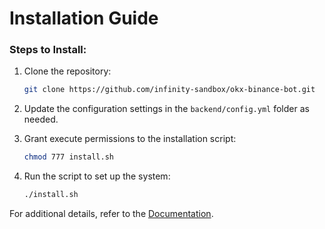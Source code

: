 # Installation Guide

### Steps to Install:

1. Clone the repository:
   ```bash
   git clone https://github.com/infinity-sandbox/okx-binance-bot.git
   ```

2. Update the configuration settings in the `backend/config.yml` folder as needed.

3. Grant execute permissions to the installation script:
   ```bash
   chmod 777 install.sh
   ```

4. Run the script to set up the system:
   ```bash
   ./install.sh
   ```

For additional details, refer to the [Documentation](docs/).